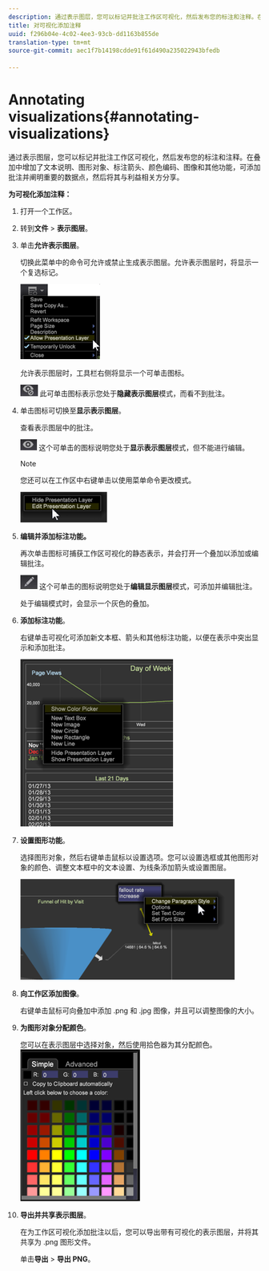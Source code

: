 ```yaml
---
description: 通过表示图层，您可以标记并批注工作区可视化，然后发布您的标注和注释。在叠加中增加了文本说明、图形对象、标注箭头、颜色编码、图像和其他功能，可添加批注并阐明重要的数据点，然后将其与利益相关方分享。
title: 对可视化添加注释
uuid: f296b04e-4c02-4ee3-93cb-dd1163b855de
translation-type: tm+mt
source-git-commit: aec1f7b14198cdde91f61d490a235022943bfedb

---
```



# Annotating visualizations{#annotating-visualizations}

通过表示图层，您可以标记并批注工作区可视化，然后发布您的标注和注释。在叠加中增加了文本说明、图形对象、标注箭头、颜色编码、图像和其他功能，可添加批注并阐明重要的数据点，然后将其与利益相关方分享。

**为可视化添加注释：**

1. 打开一个工作区。
1. 转到&#x200B;**文件** > **表示图层**。
1. 单击&#x200B;**允许表示图层**。

   切换此菜单中的命令可允许或禁止生成表示图层。允许表示图层时，将显示一个复选标记。

   ![](assets/6_4_presentation_layer_select.png)

   允许表示图层时，工具栏右侧将显示一个可单击图标。

   ![](assets/dwb_presentation_icon2.png) 此可单击图标表示您处于&#x200B;**隐藏表示图层**&#x200B;模式，而看不到批注。

1. 单击图标可切换至&#x200B;**显示表示图层**。

   查看表示图层中的批注。

   ![](assets/dwb_presentation_icon3.png) 这个可单击的图标说明您处于&#x200B;**显示表示图层**&#x200B;模式，但不能进行编辑。

   >[!NOTE]
   >
   >您还可以在工作区中右键单击以使用菜单命令更改模式。

   ![](assets/6_4_presentation_layer_right_menu.png)

1. **编辑并添加标注功能。**

   再次单击图标可捕获工作区可视化的静态表示，并会打开一个叠加以添加或编辑批注。

   ![](assets/dwb_presentation_icon1.png) 这个可单击的图标说明您处于&#x200B;**编辑显示图层**&#x200B;模式，可添加并编辑批注。

   处于编辑模式时，会显示一个灰色的叠加。

1. **添加标注功能**。

   右键单击可视化可添加新文本框、箭头和其他标注功能，以便在表示中突出显示和添加批注。

   ![](assets/6_4_presentation_layer_add_annotation.png)

1. **设置图形功能**。

   选择图形对象，然后右键单击鼠标以设置选项。您可以设置选框或其他图形对象的颜色、调整文本框中的文本设置、为线条添加箭头或设置图层。

   ![](assets/6_4_presentation_layer_options.png)

1. **向工作区添加图像**。

   右键单击鼠标可向叠加中添加 .png 和 .jpg 图像，并且可以调整图像的大小。

1. **为图形对象分配颜色**。

   您可以在表示图层中选择对象，然后使用拾色器为其分配颜色。 ![](assets/dwb_presentation_colorpicker.png)

1. **导出并共享表示图层**。

   在为工作区可视化添加批注以后，您可以导出带有可视化的表示图层，并将其共享为 .png 图形文件。

   单击&#x200B;**导出** > **导出 PNG**。
